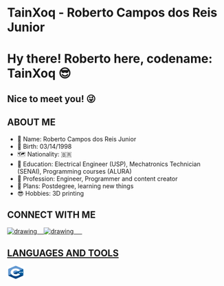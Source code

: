 # TainXoq - Roberto Campos dos Reis Junior
# Hy there! Roberto here, codename: TainXoq :sunglasses:
## Nice to meet you! :stuck_out_tongue_winking_eye:

## ABOUT ME
  * 🧔 Name: Roberto Campos dos Reis Junior
  * 🎂 Birth: 03/14/1998
  * 🗺️ Nationality: 🇧🇷
  * 🏫 Education: Electrical Engineer (USP), Mechatronics Technician (SENAI), Programming courses (ALURA)
  * 👷 Profession: Engineer, Programmer and content creator
  * 🌱 Plans: Postdegree, learning new things
  * 😎 Hobbies: 3D printing 
 
## CONNECT WITH ME
  <!-- [<img align="left" alt="LinkedIn" width="30px" src="https://raw.githubusercontent.com/devicons/devicon/9f4f5cdb393299a81125eb5127929ea7bfe42889/icons/linkedin/linkedin-original.svg" />][linkedin]
[<img align="left" alt="YouTube" width="30px" src="https://trucao.com.br/wp-content/uploads/2018/07/youtube-logo.png" />][youtube]
 -->
<a href="https://www.youtube.com/@tainxoq323"><img src="https://res.cloudinary.com/importdata/image/upload/v1595012354/yt_logo_jjgys4.png" alt="drawing" width="100"/>&nbsp;&nbsp;&nbsp;&nbsp;<a href="www.linkedin.com/in/robertocamposdosreisjunior"><img src="https://res.cloudinary.com/importdata/image/upload/v1595012354/linkedin_t9qiwy.png" alt="drawing" width="100"/> &nbsp;&nbsp;&nbsp;&nbsp;
<br />

 ## LANGUAGES AND TOOLS
 
 <img align="left" alt="SQL" height="30" width="40" src="https://raw.githubusercontent.com/devicons/devicon/9f4f5cdb393299a81125eb5127929ea7bfe42889/icons/cplusplus/cplusplus-original.svg" />
 
